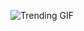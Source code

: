 ![Trending GIF](https://media0.giphy.com/media/v1.Y2lkPThiYjIxNzcyeDB5aXA2bDdwNWk3NzJzbzJoM2llcXFjd2ZhNHhyNGttZXBueGo3MCZlcD12MV9naWZzX3NlYXJjaCZjdD1n/fryY00CO4xCz4uJuDQ/giphy.gif)
